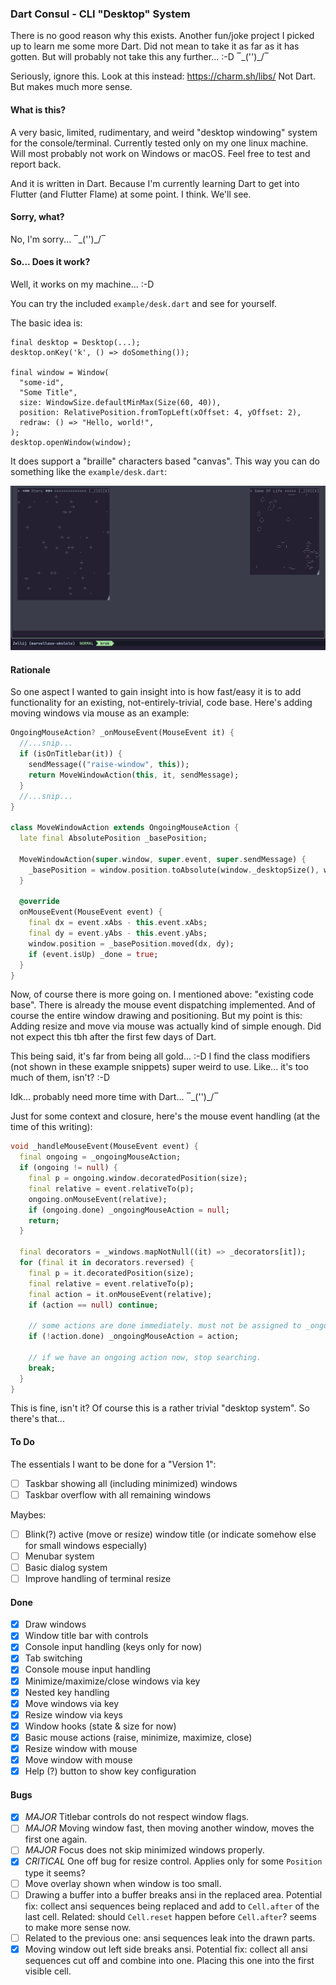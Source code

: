 ### Dart Consul - CLI "Desktop" System

There is no good reason why this exists. Another fun/joke project I picked up to learn me some more Dart. Did not mean
to take it as far as it has gotten. But will probably not take this any further... :-D ‾\_('')_/‾

Seriously, ignore this. Look at this instead: https://charm.sh/libs/ Not Dart. But makes much more sense.

#### What is this?

A very basic, limited, rudimentary, and weird "desktop windowing" system for the console/terminal. Currently tested
only on my one linux machine. Will most probably not work on Windows or macOS. Feel free to test and report back.

And it is written in Dart. Because I'm currently learning Dart to get into Flutter (and Flutter Flame) at some
point. I think. We'll see.

#### Sorry, what?

No, I'm sorry... ‾\_('')_/‾

#### So... Does it work?

Well, it works on my machine... :-D

You can try the included `example/desk.dart` and see for yourself.

The basic idea is:

```
final desktop = Desktop(...);
desktop.onKey('k', () => doSomething());

final window = Window(
  "some-id",
  "Some Title",
  size: WindowSize.defaultMinMax(Size(60, 40)),
  position: RelativePosition.fromTopLeft(xOffset: 4, yOffset: 2),
  redraw: () => "Hello, world!",
);
desktop.openWindow(window);
```

It does support a "braille" characters based "canvas". This way you can do something like the `example/desk.dart`:

![Screenshot](images/consul-example.gif)

#### Rationale

So one aspect I wanted to gain insight into is how fast/easy it is to add functionality for an existing,
not-entirely-trivial, code base. Here's adding moving windows via mouse as an example:

```dart
OngoingMouseAction? _onMouseEvent(MouseEvent it) {
  //...snip...
  if (isOnTitlebar(it)) {
    sendMessage(("raise-window", this));
    return MoveWindowAction(this, it, sendMessage);
  }
  //...snip...
}

class MoveWindowAction extends OngoingMouseAction {
  late final AbsolutePosition _basePosition;

  MoveWindowAction(super.window, super.event, super.sendMessage) {
    _basePosition = window.position.toAbsolute(window._desktopSize(), window.size.current);
  }

  @override
  onMouseEvent(MouseEvent event) {
    final dx = event.xAbs - this.event.xAbs;
    final dy = event.yAbs - this.event.yAbs;
    window.position = _basePosition.moved(dx, dy);
    if (event.isUp) _done = true;
  }
}
```

Now, of course there is more going on. I mentioned above: "existing code base". There is already the mouse event
dispatching implemented. And of course the entire window drawing and positioning. But my point is this: Adding
resize and move via mouse was actually kind of simple enough. Did not expect this tbh after the first few days of Dart.

This being said, it's far from being all gold... :-D I find the class modifiers (not shown in these example
snippets) super weird to use. Like... it's too much of them, isn't? :-D

Idk... probably need more time with Dart... ‾\_('')_/‾

Just for some context and closure, here's the mouse event handling (at the time of this writing):

```dart
void _handleMouseEvent(MouseEvent event) {
  final ongoing = _ongoingMouseAction;
  if (ongoing != null) {
    final p = ongoing.window.decoratedPosition(size);
    final relative = event.relativeTo(p);
    ongoing.onMouseEvent(relative);
    if (ongoing.done) _ongoingMouseAction = null;
    return;
  }

  final decorators = _windows.mapNotNull((it) => _decorators[it]);
  for (final it in decorators.reversed) {
    final p = it.decoratedPosition(size);
    final relative = event.relativeTo(p);
    final action = it.onMouseEvent(relative);
    if (action == null) continue;

    // some actions are done immediately. must not be assigned to _ongoingMouseAction.
    if (!action.done) _ongoingMouseAction = action;

    // if we have an ongoing action now, stop searching.
    break;
  }
}
```

This is fine, isn't it? Of course this is a rather trivial "desktop system". So there's that...

#### To Do

The essentials I want to be done for a "Version 1":

- [ ] Taskbar showing all (including minimized) windows
- [ ] Taskbar overflow with all remaining windows

Maybes:

- [ ] Blink(?) active (move or resize) window title (or indicate somehow else for small windows especially)
- [ ] Menubar system
- [ ] Basic dialog system
- [ ] Improve handling of terminal resize

#### Done

- [X] Draw windows
- [X] Window title bar with controls
- [X] Console input handling (keys only for now)
- [X] Tab switching
- [X] Console mouse input handling
- [X] Minimize/maximize/close windows via key
- [X] Nested key handling
- [X] Move windows via key
- [X] Resize window via keys
- [X] Window hooks (state & size for now)
- [X] Basic mouse actions (raise, minimize, maximize, close)
- [X] Resize window with mouse
- [X] Move window with mouse
- [X] Help (?) button to show key configuration

#### Bugs

- [X] *MAJOR* Titlebar controls do not respect window flags.
- [ ] *MAJOR* Moving window fast, then moving another window, moves the first one again.
- [ ] *MAJOR* Focus does not skip minimized windows properly.
- [X] *CRITICAL* One off bug for resize control. Applies only for some `Position` type it seems?
- [ ] Move overlay shown when window is too small.
- [ ] Drawing a buffer into a buffer breaks ansi in the replaced area.
  Potential fix: collect ansi sequences being replaced and add to `Cell.after` of the last cell.
  Related: should `Cell.reset` happen before `Cell.after`? seems to make more sense now.
- [ ] Related to the previous one: ansi sequences leak into the drawn parts.
- [X] Moving window out left side breaks ansi.
  Potential fix: collect all ansi sequences cut off and combine into one.
  Placing this one into the first visible cell.
